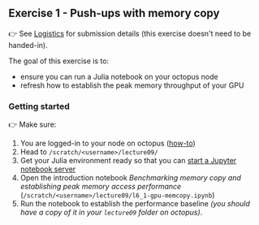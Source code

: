 <!--This file was generated, do not modify it.-->
## Exercise 1 - **Push-ups with memory copy**

👉 See [Logistics](/logistics/#submission) for submission details (this exercise doesn't need to be handed-in).

The goal of this exercise is to:
- ensure you can run a Julia notebook on your octopus node
- refresh how to establish the peak memory throughput of your GPU

### Getting started

👉 Make sure:
1. You are logged-in to your node on octopus ([how-to](/software_install/#login_to_your_node))
2. Head to `/scratch/<username>/lecture09/`
3. Get your Julia environment ready so that you can [start a Jupyter notebook server](/software_install/#running_a_jupyter_notebook)
4. Open the introduction notebook *Benchmarking memory copy and establishing peak memory access performance* (`/scratch/<username>/lecture09/l6_1-gpu-memcopy.ipynb`)
5. Run the notebook to establish the performance baseline *(you should have a copy of it in your `lecture09` folder on octopus)*.

